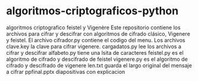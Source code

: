 # algoritmos-criptograficos-python
algoritmos criptografico feistel y Vigenère
Este repositorio contiene los archivos para cifrar y descifrar con algoritmos de cifrado clásico, 
Vigenere y feistel. El archivo cifrador.py contiene el codigo del menu. Los archivos clave.key  la  clave  para cifrar vigenere.
cargadatos.py lee los archivos a cifrar y descifrar
alfabeto.py tiene una lsita de caracteres
feistel.py es el algoritmo de cifrado y descifrado de feistel
vigenere.py es el algoritmo de cifrado y descifrado de vigenere
len.txt guarda el largo original del mensaje a cifrar
ppfinal.pptx diapositivas con explicacion

